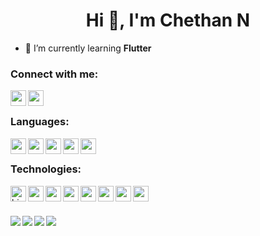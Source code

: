 <h1 align="center">Hi 👋, I'm Chethan N</h1>
<!-- <h3 align="center">A passionate fullstack developer</h3> -->

- 🌱 I’m currently learning **Flutter**

<h3 align="left">Connect with me:</h3>
<a href="mailto:chethan.n@niveussolutions.com">
  <img align="left" width="25" src="https://cdn.jsdelivr.net/npm/simple-icons@v3/icons/gmail.svg">
</a>
<a href="https://www.linkedin.com/in/chethan-170/">
  <img align="left" width="25" src="https://cdn.jsdelivr.net/npm/simple-icons@v3/icons/linkedin.svg">
</a>
<br />

<h3 align="left">Languages:</h3>
<a href="https://developer.mozilla.org/en-US/docs/Web/HTML" title="HTML">
  <img align="left" width="25" src="https://cdn.jsdelivr.net/npm/simple-icons@3.13.0/icons/html5.svg">
</a>
<a href="https://developer.mozilla.org/en-US/docs/Web/CSS" title="CSS">
  <img align="left" width="25" src="https://cdn.jsdelivr.net/npm/simple-icons@3.13.0/icons/css3.svg">
</a>
<a href="https://developer.mozilla.org/en-US/docs/Web/JavaScript" title="Javascript">
  <img align="left" width="25" src="https://cdn.jsdelivr.net/npm/simple-icons@3.13.0/icons/javascript.svg">
</a>
<a href="https://www.php.net/" title="PHP">
  <img align="left" width="25" src="https://cdn.jsdelivr.net/npm/simple-icons@3.13.0/icons/php.svg">
</a>
<a href="https://dart.dev/" title="Dart">
  <img align="left" width="25" src="https://cdn.jsdelivr.net/npm/simple-icons@3.13.0/icons/dart.svg">
</a>
<br/>

<h3 align="left">Technologies:</h3>
<a href="https://nodejs.org/en/" title="NodeJS">
  <img align="left" width="25" alt="hi" src="https://cdn.jsdelivr.net/npm/simple-icons@3.13.0/icons/node-dot-js.svg">
</a>
<a href="https://reactjs.org/" title="React">
  <img align="left" width="25" src="https://cdn.jsdelivr.net/npm/svg-icon@0.8.2/dist/svg/dev/react.svg">
</a>
<a href="https://reactnative.dev/" title="React Native">
  <img align="left" width="25" src="https://cdn.jsdelivr.net/npm/svg-icon@0.8.2/dist/svg/dev/react.svg">
</a>
<a href="https://flutter.dev/" title="Flutter">
  <img align="left" width="25" src="https://cdn.jsdelivr.net/npm/simple-icons@3.13.0/icons/flutter.svg">
</a>
<a href="https://codeigniter.com/" title="Codeigniter">
  <img align="left" width="25" src="https://cdn.jsdelivr.net/npm/simple-icons@3.13.0/icons/codeigniter.svg">
</a>
<a href="https://www.djangoproject.com/" title="Django">
  <img align="left" width="25" src="https://cdn.jsdelivr.net/npm/simple-icons@3.13.0/icons/django.svg">
</a>
<a href="https://www.mongodb.com/" title="Mongodb">
  <img align="left" width="25" src="https://cdn.jsdelivr.net/npm/simple-icons@3.13.0/icons/mongodb.svg">
</a>
<a href="https://firebase.google.com/" title="Firebase">
  <img align="left" width="25" src="https://cdn.jsdelivr.net/npm/simple-icons@3.13.0/icons/firebase.svg">
</a>

<br /><br />
<!--   ![GitHub stats](https://github-readme-stats.vercel.app/api?username=ChethanN17&show_icons=true&theme=tokyonight)
  ![Top Langs](https://github-readme-stats.vercel.app/api/top-langs/?username=ChethanN17&theme=tokyonight) -->

<div>
  <a href="https://github-readme-stats.vercel.app/api?username=ChethanN17&count_private=true&show_icons=true&theme=tokyonight">
    <img  align="left" src="https://github-readme-stats.vercel.app/api?username=ChethanN17&count_private=true&show_icons=true&theme=tokyonight" />
  </a>
  <a href="https://github-readme-stats.vercel.app/api/top-langs/?username=ChethanN17&hide=php&theme=tokyonight">
    <img align="left" src="https://github-readme-stats.vercel.app/api/top-langs/?username=ChethanN17&hide=php&theme=tokyonight" />
  </a>  
  <a href="https://github-readme-stats.vercel.app/api?username=Chethan-170&count_private=true&show_icons=true&theme=tokyonight">
    <img  align="left" src="https://github-readme-stats.vercel.app/api?username=Chethan-170&count_private=true&show_icons=true&theme=tokyonight" />
  </a>
  <a href="https://github-readme-stats.vercel.app/api/top-langs/?username=Chethan-170&hide=php&theme=tokyonight">
    <img align="left" src="https://github-readme-stats.vercel.app/api/top-langs/?username=Chethan-170&hide=php&theme=tokyonight" />
  </a>
</div>
